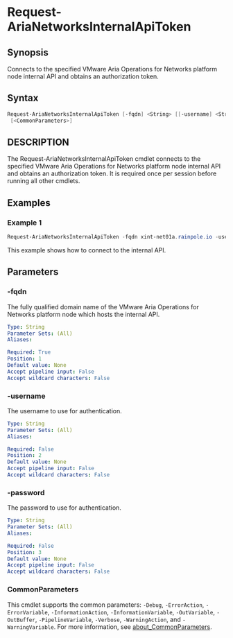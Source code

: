 # Request-AriaNetworksInternalApiToken

## Synopsis

Connects to the specified VMware Aria Operations for Networks platform node internal API and obtains an authorization token.

## Syntax

```powershell
Request-AriaNetworksInternalApiToken [-fqdn] <String> [[-username] <String>] [[-password] <String>]
 [<CommonParameters>]
```

## DESCRIPTION

The Request-AriaNetworksInternalApiToken cmdlet connects to the specified VMware Aria Operations for Networks platform node internal API and obtains an authorization token.
It is required once per session before running all other cmdlets.

## Examples

### Example 1

```powershell
Request-AriaNetworksInternalApiToken -fqdn xint-net01a.rainpole.io -username admin@local -password VMw@re1!
```

This example shows how to connect to the internal API.

## Parameters

### -fqdn

The fully qualified domain name of the VMware Aria Operations for Networks platform node which hosts the internal API.

```yaml
Type: String
Parameter Sets: (All)
Aliases:

Required: True
Position: 1
Default value: None
Accept pipeline input: False
Accept wildcard characters: False
```

### -username

The username to use for authentication.

```yaml
Type: String
Parameter Sets: (All)
Aliases:

Required: False
Position: 2
Default value: None
Accept pipeline input: False
Accept wildcard characters: False
```

### -password

The password to use for authentication.

```yaml
Type: String
Parameter Sets: (All)
Aliases:

Required: False
Position: 3
Default value: None
Accept pipeline input: False
Accept wildcard characters: False
```

### CommonParameters

This cmdlet supports the common parameters: `-Debug`, `-ErrorAction`, `-ErrorVariable`, `-InformationAction`, `-InformationVariable`, `-OutVariable`, `-OutBuffer`, `-PipelineVariable`, `-Verbose`, `-WarningAction`, and `-WarningVariable`. For more information, see [about_CommonParameters](http://go.microsoft.com/fwlink/?LinkID=113216).
